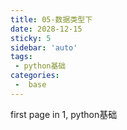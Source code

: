 ```yaml
---
title: 05-数据类型下
date: 2028-12-15
sticky: 5
sidebar: 'auto'
tags:
 - python基础
categories:
 -  base
---
```


first page in 1, python基础

